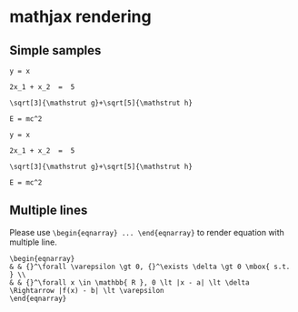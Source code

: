 # mathjax rendering

## Simple samples
```mathjax
y = x
```

```mathjax
2x_1 + x_2  =  5
```

```mathjax
\sqrt[3]{\mathstrut g}+\sqrt[5]{\mathstrut h}
```

```mathjax
E = mc^2
```

```mathjax
y = x
```

```mathjax
2x_1 + x_2  =  5
```

```mathjax
\sqrt[3]{\mathstrut g}+\sqrt[5]{\mathstrut h}
```

```mathjax
E = mc^2
```

## Multiple lines
Please use `\begin{eqnarray} ... \end{eqnarray}` to render equation with multiple line.
```mathjax
\begin{eqnarray}
& & {}^\forall \varepsilon \gt 0, {}^\exists \delta \gt 0 \mbox{ s.t. } \\
& & {}^\forall x \in \mathbb{ R }, 0 \lt |x - a| \lt \delta
\Rightarrow |f(x) - b| \lt \varepsilon
\end{eqnarray}
```
